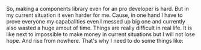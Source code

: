 So,
making a components library even for an pro developer is hard. But
in my current situation it even harder for me. Cause, in one hand I 
have to prove everyone my capabalities even I messed up big one and
currently also wasted a huge amout of time. Things are really difficult
in real life. It is like next to impossible to make money in current 
situations but I will not lose hope. And rise from nowhere. That's why
I need to do some things like:

